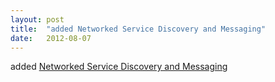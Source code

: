 ```yaml
---
layout: post
title:  "added Networked Service Discovery and Messaging"
date:   2012-08-07
---
```


added [Networked Service Discovery and Messaging](http://www.w3.org/TR/discovery-api/)

